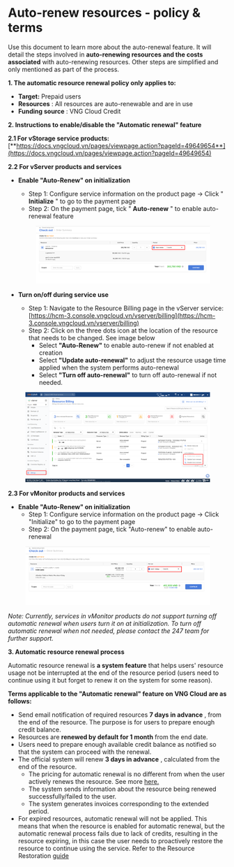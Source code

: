 # Auto-renew resources - policy & terms

Use this document to learn more about the auto-renewal feature. It will detail the steps involved in **auto-renewing resources and the costs associated** with auto-renewing resources. Other steps are simplified and only mentioned as part of the process.

**1. The automatic resource renewal policy only applies to:**

* **Target:** Prepaid users
* **Resources** : All resources are auto-renewable and are in use
* **Funding source** : VNG Cloud Credit

**2. Instructions to enable/disable the "Automatic renewal" feature**

**2.1 For vStorage service products:** [**https://docs.vngcloud.vn/pages/viewpage.action?pageId=49649654**](https://docs.vngcloud.vn/pages/viewpage.action?pageId=49649654)

**2.2 For vServer products and services**

*   **Enable "Auto-Renew" on initialization**

    * Step 1: Configure service information on the product page → Click " **Initialize** " to go to the payment page
    * Step 2: On the payment page, tick " **Auto-renew** " to enable auto-renewal feature

    <figure><img src="../../../.gitbook/assets/image (11).png" alt=""><figcaption></figcaption></figure>
* **Turn on/off during service use**
  * Step 1: Navigate to the Resource Billing page in the vServer service: [https://hcm-3.console.vngcloud.vn/vserver/billing](https://hcm-3.console.vngcloud.vn/vserver/billing)
  * Step 2: Click on the three dots icon at the location of the resource that needs to be changed. See image below
    * Select **"Auto-Renew"** to enable auto-renew if not enabled at creation
    * Select **"Update auto-renewal"** to adjust the resource usage time applied when the system performs auto-renewal
    * Select **"Turn off auto-renewal"** to turn off auto-renewal if not needed.

<figure><img src="../../../.gitbook/assets/image (446).png" alt=""><figcaption></figcaption></figure>

**2.3 For vMonitor products and services**

* **Enable "Auto-Renew" on initialization**
  * Step 1: Configure service information on the product page → Click "Initialize" to go to the payment page
  * Step 2: On the payment page, tick "Auto-renew" to enable auto-renewal

<figure><img src="../../../.gitbook/assets/image (1) (1).png" alt=""><figcaption></figcaption></figure>

_Note: Currently, services in vMonitor products do not support turning off automatic renewal when users turn it on at initialization. To turn off automatic renewal when not needed, please contact the 247 team for further support._

**3. Automatic resource renewal process**

Automatic resource renewal is **a system feature** that helps users' resource usage not be interrupted at the end of the resource period (users need to continue using it but forget to renew it on the system for some reason).

**Terms applicable to the "Automatic renewal" feature on VNG Cloud are as follows:**

* Send email notification of required resources **7 days in advance** , from the end of the resource. The purpose is for users to prepare enough credit balance.
* Resources are **renewed by default for 1 month** from the end date.
* Users need to prepare enough available credit balance as notified so that the system can proceed with the renewal.
* The official system will renew **3 days in advance** , calculated from the end of the resource.
  * The pricing for automatic renewal is no different from when the user actively renews the resource. See more [here.](https://docs-vngcloud-vn.translate.goog/vng-cloud-document/vn/quan-ly-hoa-don-chi-phi-and-tai-nguyen-tren-vng-cloud/trai-nghiem-billing-and-kenh-thanh-toan/ve-billing-and-payment/quan-ly-vong-doi-tai-nguyen/gia-han-tai-nguyen)
  * The system sends information about the resource being renewed successfully/failed to the user.
  * The system generates invoices corresponding to the extended period.
* For expired resources, automatic renewal will not be applied. This means that when the resource is enabled for automatic renewal, but the automatic renewal process fails due to lack of credits, resulting in the resource expiring, in this case the user needs to proactively restore the resource to continue using the service. Refer to the Resource Restoration [guide](https://docs-vngcloud-vn.translate.goog/vng-cloud-document/vn/quan-ly-hoa-don-chi-phi-and-tai-nguyen-tren-vng-cloud/trai-nghiem-billing-and-kenh-thanh-toan/ve-billing-and-payment/quan-ly-vong-doi-tai-nguyen/khoi-phuc-tai-nguyen)
